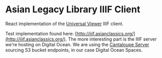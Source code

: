 # Asian Legacy Library IIIF Client

React implementation of the [Universal Viewer](https://universalviewer.io/) IIIF client.

Test implementation found here: [http://iiif.asianclassics.org/](http://iiif.asianclassics.org/). The more interesting part is the IIIF server we're hosting on Digital Ocean. We are using the [Cantaloupe Server](https://cantaloupe-project.github.io/manual/4.1/getting-started.html) sourcing S3 bucket endpoints, in our case Digital Ocean Spaces.

